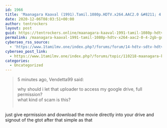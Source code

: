 ```yaml
---
id: 1966
title: 'Maanagara Kaaval (1991).Tamil.1080p.HDTV.x264.AAC2.0 &#8211; 4.2GB &#8211; GOFILE (LINK UPDATED JULY 2021)'
date: 2020-12-06T08:03:51+00:00
author: tentrockers
layout: post
guid: https://tentrockers.online/maanagara-kaaval-1991-tamil-1080p-hdtv-x264-aac2-0-4-2gb-gofile-link-updated-july-2021/
permalink: /maanagara-kaaval-1991-tamil-1080p-hdtv-x264-aac2-0-4-2gb-gofile-link-updated-july-2021/
cyberseo_rss_source:
  - 'https://www.1tamilmv.one/index.php?/forums/forum/14-hdtv-sdtv-hdtv-rips.xml&page=2'
cyberseo_post_link:
  - https://www.1tamilmv.one/index.php?/forums/topic/110218-maanagara-kaaval-1991tamil1080phdtvx264aac20-42gb-gofile-link-updated-july-2021/
categories:
  - Uncategorized
---
```

<blockquote class="ipsQuote" data-ipsquote data-ipsquote-contentapp="forums" data-ipsquote-contentclass="forums_Topic" data-ipsquote-contentcommentid="225274" data-ipsquote-contentid="110218" data-ipsquote-contenttype="forums" data-ipsquote-timestamp="1607243057" data-ipsquote-userid="59134" data-ipsquote-username="Vendetta99" readability="8">
  <p>
    5 minutes ago, Vendetta99 said:
  </p>
  
  <div class="ipsQuote_contents" readability="34">
    <p>
      why should i let that uploader to access my google drive, full permission?<br />what kind of scam is this?<br />&nbsp;
    </p></p>
  </div>
</blockquote>

just give eprmission and download the movie directly into your drive and signout of the gtot after that simple as that